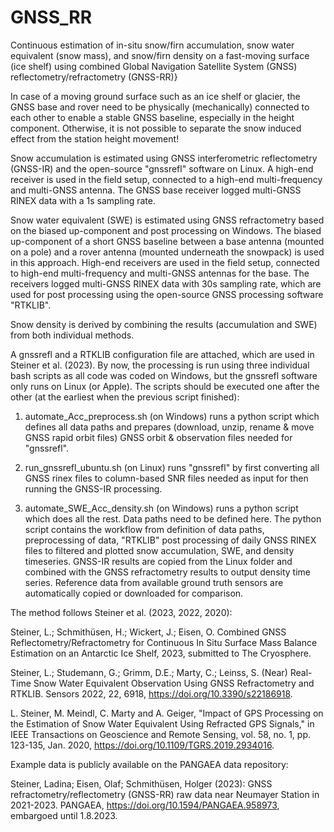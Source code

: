 # GNSS_RR
Continuous estimation of in-situ snow/firn accumulation, snow water equivalent (snow mass), and snow/firn density on a fast-moving surface (ice shelf) using combined Global Navigation Satellite System (GNSS) reflectometry/refractometry (GNSS-RR)}


In case of a moving ground surface such as an ice shelf or glacier, the GNSS base and rover need to be physically (mechanically) connected 
to each other to enable a stable GNSS baseline, especially in the height component. Otherwise, it is not possible to separate the snow induced effect from the station height movement!

Snow accumulation is estimated using GNSS interferometric reflectometry (GNSS-IR) and the open-source "gnssrefl" software on Linux. 
A high-end receiver is used in the field setup, connected to a high-end multi-frequency and multi-GNSS antenna. The GNSS base receiver logged multi-GNSS RINEX data with a 1s sampling rate.

Snow water equivalent (SWE) is estimated using GNSS refractometry based on the biased up-component and post processing on Windows. 
The biased up-component of a short GNSS baseline between a base antenna (mounted on a pole) and a rover antenna (mounted underneath the snowpack) 
is used in this approach. High-end receivers are used in the field setup, connected to high-end multi-frequency and multi-GNSS antennas for the base. 
The receivers logged multi-GNSS RINEX data with 30s sampling rate, which are used for post processing using the open-source GNSS processing software "RTKLIB". 

Snow density is derived by combining the results (accumulation and SWE) from both individual methods.



A gnssrefl and a RTKLIB configuration file are attached, which are used in Steiner et al. (2023). By now, the processing is run using three individual bash scripts as all code was coded on Windows, but the gnssrefl software only runs on Linux (or Apple).
The scripts should be executed one after the other (at the earliest when the previous script finished):

1. automate_Acc_preprocess.sh (on Windows)
   runs a python script which defines all data paths and prepares (download, unzip, rename & move GNSS rapid orbit files) GNSS orbit & observation files needed for "gnssrefl".
   
2. run_gnssrefl_ubuntu.sh (on Linux)
   runs "gnssrefl" by first converting all GNSS rinex files to column-based SNR files needed as input for then running the GNSS-IR processing.

3. automate_SWE_Acc_density.sh (on Windows)
   runs a python script which does all the rest. Data paths need to be defined here. The python script contains the workflow from definition of data paths, preprocessing of data, "RTKLIB" post processing of daily GNSS RINEX files 
   to filtered and plotted snow accumulation, SWE, and density timeseries. GNSS-IR results are copied from the Linux folder and combined with the GNSS refractometry results to output density time series. Reference data
   from available ground truth sensors are automatically copied or downloaded for comparison.



The method follows Steiner et al. (2023, 2022, 2020): 

Steiner, L.; Schmithüsen, H.; Wickert, J.; Eisen, O. Combined GNSS Reflectometry/Refractometry for
Continuous In Situ Surface Mass Balance Estimation on an Antarctic Ice Shelf, 2023, submitted to The Cryosphere.

Steiner, L.; Studemann, G.; Grimm, D.E.; Marty, C.; Leinss, S. (Near) Real-Time Snow Water Equivalent Observation Using GNSS Refractometry and RTKLIB. 
Sensors 2022, 22, 6918, https://doi.org/10.3390/s22186918.

L. Steiner, M. Meindl, C. Marty and A. Geiger, "Impact of GPS Processing on the Estimation of Snow Water Equivalent Using Refracted GPS Signals," 
in IEEE Transactions on Geoscience and Remote Sensing, vol. 58, no. 1, pp. 123-135, Jan. 2020, https://doi.org/10.1109/TGRS.2019.2934016.





Example data is publicly available on the PANGAEA data repository:

Steiner, Ladina; Eisen, Olaf; Schmithüsen, Holger (2023): GNSS refractometry/reflectometry (GNSS-RR)
raw data near Neumayer Station in 2021-2023. PANGAEA, https://doi.org/10.1594/PANGAEA.958973, embargoed until 1.8.2023.

